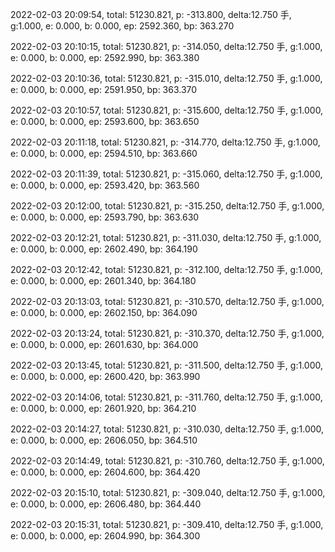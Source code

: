 2022-02-03 20:09:54, total: 51230.821, p: -313.800, delta:12.750 手, g:1.000, e: 0.000, b: 0.000, ep: 2592.360, bp: 363.270

2022-02-03 20:10:15, total: 51230.821, p: -314.050, delta:12.750 手, g:1.000, e: 0.000, b: 0.000, ep: 2592.990, bp: 363.380

2022-02-03 20:10:36, total: 51230.821, p: -315.010, delta:12.750 手, g:1.000, e: 0.000, b: 0.000, ep: 2591.950, bp: 363.370

2022-02-03 20:10:57, total: 51230.821, p: -315.600, delta:12.750 手, g:1.000, e: 0.000, b: 0.000, ep: 2593.600, bp: 363.650

2022-02-03 20:11:18, total: 51230.821, p: -314.770, delta:12.750 手, g:1.000, e: 0.000, b: 0.000, ep: 2594.510, bp: 363.660

2022-02-03 20:11:39, total: 51230.821, p: -315.060, delta:12.750 手, g:1.000, e: 0.000, b: 0.000, ep: 2593.420, bp: 363.560

2022-02-03 20:12:00, total: 51230.821, p: -315.250, delta:12.750 手, g:1.000, e: 0.000, b: 0.000, ep: 2593.790, bp: 363.630

2022-02-03 20:12:21, total: 51230.821, p: -311.030, delta:12.750 手, g:1.000, e: 0.000, b: 0.000, ep: 2602.490, bp: 364.190

2022-02-03 20:12:42, total: 51230.821, p: -312.100, delta:12.750 手, g:1.000, e: 0.000, b: 0.000, ep: 2601.340, bp: 364.180

2022-02-03 20:13:03, total: 51230.821, p: -310.570, delta:12.750 手, g:1.000, e: 0.000, b: 0.000, ep: 2602.150, bp: 364.090

2022-02-03 20:13:24, total: 51230.821, p: -310.370, delta:12.750 手, g:1.000, e: 0.000, b: 0.000, ep: 2601.630, bp: 364.000

2022-02-03 20:13:45, total: 51230.821, p: -311.500, delta:12.750 手, g:1.000, e: 0.000, b: 0.000, ep: 2600.420, bp: 363.990

2022-02-03 20:14:06, total: 51230.821, p: -311.760, delta:12.750 手, g:1.000, e: 0.000, b: 0.000, ep: 2601.920, bp: 364.210

2022-02-03 20:14:27, total: 51230.821, p: -310.030, delta:12.750 手, g:1.000, e: 0.000, b: 0.000, ep: 2606.050, bp: 364.510

2022-02-03 20:14:49, total: 51230.821, p: -310.760, delta:12.750 手, g:1.000, e: 0.000, b: 0.000, ep: 2604.600, bp: 364.420

2022-02-03 20:15:10, total: 51230.821, p: -309.040, delta:12.750 手, g:1.000, e: 0.000, b: 0.000, ep: 2606.480, bp: 364.440

2022-02-03 20:15:31, total: 51230.821, p: -309.410, delta:12.750 手, g:1.000, e: 0.000, b: 0.000, ep: 2604.990, bp: 364.300